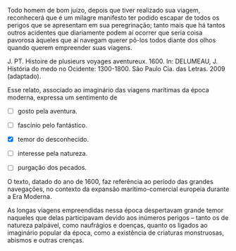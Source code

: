 

Todo homem de bom juízo, depois que tiver realizado sua viagem, reconhecerá que é um milagre manifesto ter podido escapar de todos os perigos que se apresentam em sua peregrinação; tanto mais que há tantos outros acidentes que diariamente podem aí ocorrer que seria coisa pavorosa àqueles que aí navegam querer pô-los todos diante dos olhos quando querem empreender suas viagens.

J. PT. Histoire de plusieurs voyages aventureux. 1600. In: DELUMEAU, J. História do medo no Ocidente: 1300-1800. São Paulo Cia. das Letras. 2009 (adaptado).

Esse relato, associado ao imaginário das viagens marítimas da época moderna, expressa um sentimento de



- [ ] gosto pela aventura.
- [ ] fascínio pelo fantástico.
- [x] temor do desconhecido.
- [ ] interesse pela natureza.
- [ ] purgação dos pecados.


O texto, datado do ano de 1600, faz referência ao período das grandes navegações, no contexto da expansão marítimo-comercial europeia durante a Era Moderna.

As longas viagens empreendidas nessa época despertavam grande temor naqueles que delas participavam devido aos inúmeros perigos – tanto os de natureza palpável, como naufrágios e doenças, quanto os ligados ao imaginário popular da época, como a existência de criaturas monstruosas, abismos e outras crenças.

        